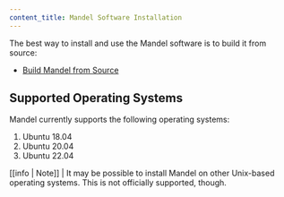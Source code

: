 ```yaml
---
content_title: Mandel Software Installation
---
```


The best way to install and use the Mandel software is to build it from source:

* [Build Mandel from Source](01_build-from-source/index.md)

## Supported Operating Systems

Mandel currently supports the following operating systems:

1. Ubuntu 18.04
2. Ubuntu 20.04
3. Ubuntu 22.04

[[info | Note]]
| It may be possible to install Mandel on other Unix-based operating systems. This is not officially supported, though.
